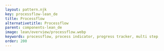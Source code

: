 ```yaml
---
layout: pattern.njk
key: processflow-lean_de
title: Processflow
alternativetitle: Processflow
parent: components-lean_de
image: lean/overview/processflow.webp
keywords: processflow, process indicator, progress tracker, multi step, wizard, stepper, steps
order: 200
---
```

